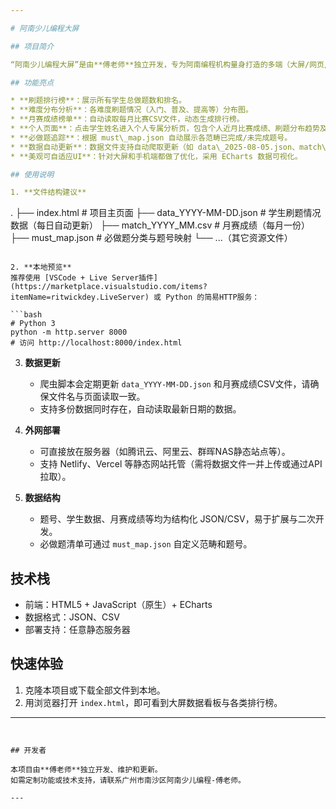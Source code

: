 ```yaml
---

# 阿南少儿编程大屏

## 项目简介

“阿南少儿编程大屏”是由**傅老师**独立开发，专为阿南编程机构量身打造的多端（大屏/网页/移动）刷题与比赛进度可视化工具。该系统支持家长和学生实时查看刷题排行榜、难度分布、个人题单、月赛成绩、必做题完成情况等多维度数据，全面提升学生编程学习的积极性和透明度。

## 功能亮点

* **刷题排行榜**：展示所有学生总做题数和排名。
* **难度分布分析**：各难度刷题情况（入门、普及、提高等）分布图。
* **月赛成绩榜单**：自动读取每月比赛CSV文件，动态生成排行榜。
* **个人页面**：点击学生姓名进入个人专属分析页，包含个人近月比赛成绩、刷题分布趋势及必做题清单完成情况。
* **必做题追踪**：根据 must\_map.json 自动展示各范畴已完成/未完成题号。
* **数据自动更新**：数据文件支持自动爬取更新（如 data\_2025-08-05.json、match\_2025\_08.csv）。
* **美观可自适应UI**：针对大屏和手机端都做了优化，采用 ECharts 数据可视化。

## 使用说明

1. **文件结构建议**

   ```
   .
   ├── index.html                  # 项目主页面
   ├── data_YYYY-MM-DD.json        # 学生刷题情况数据（每日自动更新）
   ├── match_YYYY_MM.csv           # 月赛成绩（每月一份）
   ├── must_map.json               # 必做题分类与题号映射
   └── ...（其它资源文件）
   ```

2. **本地预览**
   推荐使用 [VSCode + Live Server插件](https://marketplace.visualstudio.com/items?itemName=ritwickdey.LiveServer) 或 Python 的简易HTTP服务：

   ```bash
   # Python 3
   python -m http.server 8000
   # 访问 http://localhost:8000/index.html
   ```

3. **数据更新**

   * 爬虫脚本会定期更新 `data_YYYY-MM-DD.json` 和月赛成绩CSV文件，请确保文件名与页面读取一致。
   * 支持多份数据同时存在，自动读取最新日期的数据。

4. **外网部署**

   * 可直接放在服务器（如腾讯云、阿里云、群晖NAS静态站点等）。
   * 支持 Netlify、Vercel 等静态网站托管（需将数据文件一并上传或通过API拉取）。

5. **数据结构**

   * 题号、学生数据、月赛成绩等均为结构化 JSON/CSV，易于扩展与二次开发。
   * 必做题清单可通过 `must_map.json` 自定义范畴和题号。

## 技术栈

* 前端：HTML5 + JavaScript（原生）+ ECharts
* 数据格式：JSON、CSV
* 部署支持：任意静态服务器

## 快速体验

1. 克隆本项目或下载全部文件到本地。
2. 用浏览器打开 `index.html`，即可看到大屏数据看板与各类排行榜。

---
```


## 开发者

本项目由**傅老师**独立开发、维护和更新。
如需定制功能或技术支持，请联系广州市南沙区阿南少儿编程-傅老师。

---
